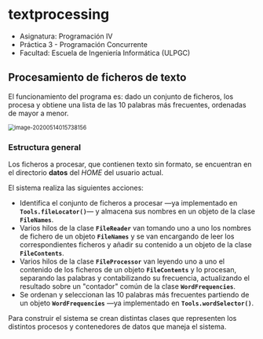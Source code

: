 # textprocessing
* Asignatura: Programación IV
* Práctica 3 - Programación Concurrente
* Facultad: Escuela de Ingeniería Informática (ULPGC)



## Procesamiento de ficheros de texto

El funcionamiento del programa es: dado un conjunto de ficheros, los procesa y obtiene una lista de las 10 palabras más frecuentes, ordenadas de mayor a menor. 

<img src="C:\Users\jdelh\Dropbox\40826 - Programación IV\Prácticas\Práctica3\textprocessing\dibujo.png" alt="image-20200514015738156" style="zoom:80%;" />

### Estructura general

Los ficheros a procesar, que contienen texto sin formato, se encuentran en el directorio **datos** del *HOME* del usuario actual.

El sistema realiza las siguientes acciones:

- Identifica el conjunto de ficheros a procesar —ya implementado en **`Tools.fileLocator()`**— y almacena sus nombres en un objeto de la clase **`FileNames`**.
- Varios hilos de la clase **`FileReader`** van tomando uno a uno los nombres de fichero de un objeto **`FileNames`** y se van encargando de leer los correspondientes ficheros y añadir su contenido a un objeto de la clase **`FileContents`**.
- Varios hilos de la clase **`FileProcessor`** van leyendo uno a uno el contenido de los ficheros de un objeto **`FileContents`** y lo procesan, separando las palabras y contabilizando su frecuencia,  actualizando el resultado sobre un "contador" común de la clase **`WordFrequencies`**.
- Se ordenan y seleccionan las 10 palabras más frecuentes partiendo de un objeto **`WordFrequencies`** —ya implementado en **`Tools.wordSelector()`**.

Para construir el sistema se crean distintas clases que  representen los distintos procesos y contenedores de datos que maneja el sistema.

